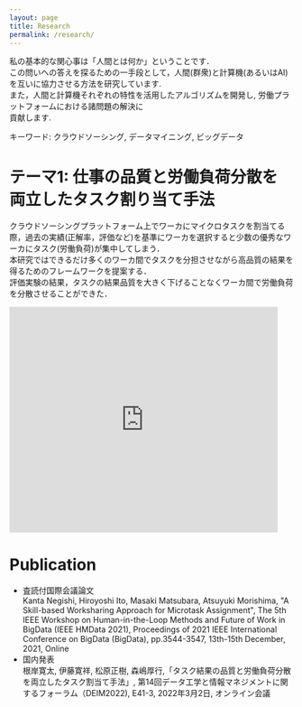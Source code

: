 ```yaml
---
layout: page
title: Research
permalink: /research/
---
```


私の基本的な関心事は「人間とは何か」ということです．  
この問いへの答えを探るための一手段として，人間(群衆)と計算機(あるいはAI)を互いに協力させる方法を研究しています.    
また，人間と計算機それぞれの特性を活用したアルゴリズムを開発し, 労働プラットフォームにおける諸問題の解決に  
貢献します.  
    
キーワード: クラウドソーシング, データマイニング, ビッグデータ

# テーマ1: 仕事の品質と労働負荷分散を両立したタスク割り当て手法
クラウドソーシングプラットフォーム上でワーカにマイクロタスクを割当てる際，過去の実績(正解率，評価など)を基準にワーカを選択すると少数の優秀なワーカにタスク(労働負荷)が集中してしまう．  
本研究ではできるだけ多くのワーカ間でタスクを分担させながら高品質の結果を得るためのフレームワークを提案する．  
評価実験の結果，タスクの結果品質を大きく下げることなくワーカ間で労働負荷を分散させることができた．
<iframe src="https://www.slideshare.net/slideshow/embed_code/key/wNI5y72Ys4YK2v?hostedIn=slideshare&page=upload" width="476" height="400" frameborder="0" marginwidth="0" marginheight="0" scrolling="no"></iframe>

# Publication
* 査読付国際会議論文  
Kanta Negishi, Hiroyoshi Ito, Masaki Matsubara, Atsuyuki Morishima, "A Skill-based Worksharing Approach for Microtask Assignment", The 5th IEEE Workshop on Human-in-the-Loop Methods and Future of Work in BigData (IEEE HMData 2021), Proceedings of 2021 IEEE International Conference on BigData (BigData), pp.3544-3547, 13th-15th December, 2021, Online
* 国内発表  
根岸寛太, 伊藤寛祥, 松原正樹, 森嶋厚行,「タスク結果の品質と労働負荷分散を両⽴したタスク割当て⼿法」, 第14回データ工学と情報マネジメントに関するフォーラム（DEIM2022), E41-3, 2022年3月2日, オンライン会議
